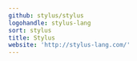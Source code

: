 ```yaml
---
github: stylus/stylus
logohandle: stylus-lang
sort: stylus
title: Stylus
website: 'http://stylus-lang.com/'
---
```

